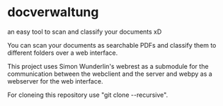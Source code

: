 docverwaltung
=============

an easy tool to scan and classify your documents xD

You can scan your documents as searchable PDFs and classify them to different folders over a web interface.

This project uses Simon Wunderlin's webrest as a submodule for the communication between the webclient and the server and webpy as a webserver for the web interface.

For cloneing this repository use "git clone --recursive".
